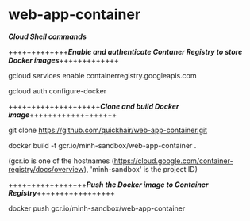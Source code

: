 # web-app-container
**_Cloud Shell commands_**

+++++++++++++**_Enable and authenticate Contaner Registry to store Docker images_**+++++++++++++

gcloud services enable containerregistry.googleapis.com

gcloud auth configure-docker

++++++++++++++++++++**_Clone and build Docker image_**+++++++++++++++++++

git clone https://github.com/quickhair/web-app-container.git

docker build -t gcr.io/minh-sandbox/web-app-container .

(gcr.io is one of the hostnames (https://cloud.google.com/container-registry/docs/overview), 'minh-sandbox' is the project ID)

+++++++++++++++++**_Push the Docker image to Container Registry_**+++++++++++++++++

docker push gcr.io/minh-sandbox/web-app-container
